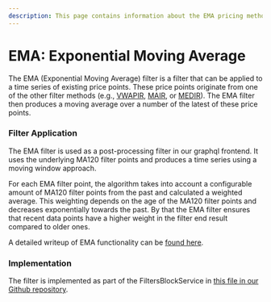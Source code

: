 ```yaml
---
description: This page contains information about the EMA pricing methodology.
---
```


# EMA: Exponential Moving Average

The EMA (Exponential Moving Average) filter is a filter that can be applied to a time series of existing price points. These price points originate from one of the other filter methods (e.g., [VWAPIR](vwapir-volume-weighted-average-price-with-interquartile-range-filter.md), [MAIR](mair-moving-average-with-interquartile-range-filter.md), or [MEDIR](medir-median-with-interquartile-range-filter.md)). The EMA filter then produces a moving average over a number of the latest of these price points.

### Filter Application

The EMA filter is used as a post-processing filter in our graphql frontend. It uses the underlying MA120 filter points and produces a time series using a moving window approach.

For each EMA filter point, the algorithm takes into account a configurable amount of MA120 filter points from the past and calculated a weighted average. This weighting depends on the age of the MA120 filter points and decreases exponentially towards the past. By that the EMA filter ensures that recent data points have a higher weight in the filter end result compared to older ones.

A detailed writeup of EMA functionality can be [found here](https://www.investopedia.com/terms/e/ema.asp).

### Implementation

The filter is implemented as part of the FiltersBlockService in [this file in our Github repository](../../../../internal/pkg/filtersBlockService/FilterEMA.go).
